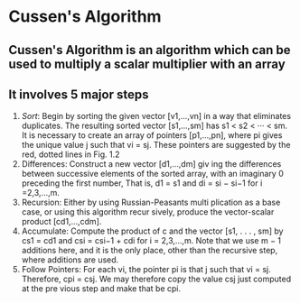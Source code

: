 # Cussen's Algorithm 
## Cussen's Algorithm is an algorithm which can be used to multiply a scalar multiplier with an array
## It involves 5 major steps
 1. <i>Sort</i>: Begin by sorting the given vector [v1,...,vn] in
 a way that eliminates duplicates. The resulting sorted
 vector [s1,...,sm] has s1 < s2 < ··· < sm. It is
 necessary to create an array of pointers [p1,...,pn],
 where pi gives the unique value j such that vi = sj.
 These pointers are suggested by the red, dotted lines
 in Fig. 1.2
 2. Differences: Construct a new vector [d1,...,dm] giv
ing the differences between successive elements of the
 sorted array, with an imaginary 0 preceding the first
 number, That is, d1 = s1 and di = si − si−1 for
 i =2,3,...,m.
 3. Recursion: Either by using Russian-Peasants multi
plication as a base case, or using this algorithm recur
sively, produce the vector-scalar product [cd1,...,cdm].
 4. Accumulate: Compute the product of c and the vector
 [s1, . . . , sm] by cs1 = cd1 and csi = csi−1 + cdi for
 i = 2,3,...,m. Note that we use m − 1 additions
 here, and it is the only place, other than the recursive
 step, where additions are used.
 5. Follow Pointers: For each vi, the pointer pi is that
 j such that vi = sj. Therefore, cpi = csj. We may
 therefore copy the value csj just computed at the pre
vious step and make that be cpi.
